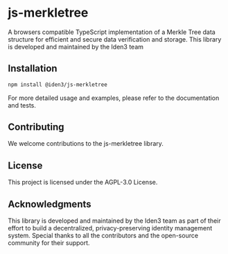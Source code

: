 # js-merkletree

A browsers compatible TypeScript implementation of a Merkle Tree data structure for efficient and secure data verification and storage. This library is developed and maintained by the Iden3 team

## Installation

```bash
npm install @iden3/js-merkletree
```

For more detailed usage and examples, please refer to the documentation and tests.

## Contributing

We welcome contributions to the js-merkletree library.

## License

This project is licensed under the AGPL-3.0 License.

## Acknowledgments

This library is developed and maintained by the Iden3 team as part of their effort to build a decentralized, privacy-preserving identity management system. Special thanks to all the contributors and the open-source community for their support.
